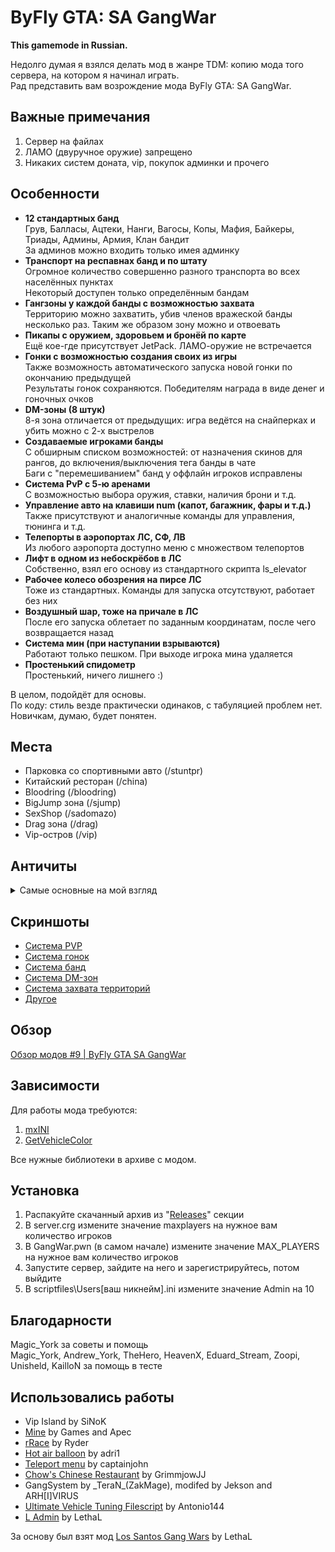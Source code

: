 # ByFly GTA: SA GangWar

**This gamemode in Russian.**

Недолго думая я взялся делать мод в жанре TDM: копию мода того сервера, на котором я начинал играть.  
Рад представить вам возрождение мода ByFly GTA: SA GangWar.

## Важные примечания
1. Сервер на файлах
2. ЛАМО (двуручное оружие) запрещено
3. Никаких систем доната, vip, покупок админки и прочего

## Особенности
* **12 стандартных банд**  
Грув, Балласы, Ацтеки, Нанги, Вагосы, Копы, Мафия, Байкеры, Триады, Админы, Армия, Клан бандит  
За админов можно входить только имея админку
* **Транспорт на респавнах банд и по штату**  
Огромное количество совершенно разного транспорта во всех населённых пунктах  
Некоторый доступен только определённым бандам
* **Гангзоны у каждой банды с возможностью захвата**  
Территорию можно захватить, убив членов вражеской банды несколько раз. Таким же образом зону можно и отвоевать
* **Пикапы с оружием, здоровьем и бронёй по карте**  
Ещё кое-где присутствует JetPack. ЛАМО-оружие не встречается
* **Гонки с возможностью создания своих из игры**  
Также возможность автоматического запуска новой гонки по окончанию предыдущей  
Результаты гонок сохраняются. Победителям награда в виде денег и гоночных очков
* **DM-зоны (8 штук)**  
8-я зона отличается от предыдущих: игра ведётся на снайперках и убить можно с 2-х выстрелов
* **Создаваемые игроками банды**  
С обширным списком возможностей: от назначения скинов для рангов, до включения/выключения тега банды в чате  
Баги с "перемешиванием" банд у оффлайн игроков исправлены
* **Система PvP с 5-ю аренами**  
С возможностью выбора оружия, ставки, наличия брони и т.д.
* **Управление авто на клавиши num (капот, багажник, фары и т.д.)**  
Также присутствуют и аналогичные команды для управления, тюнинга и т.д.
* **Телепорты в аэропортах ЛС, СФ, ЛВ**  
Из любого аэропорта доступно меню с множеством телепортов
* **Лифт в одном из небоскрёбов в ЛС**  
Собственно, взял его основу из стандартного скрипта ls_elevator
* **Рабочее колесо обозрения на пирсе ЛС**  
Тоже из стандартных. Команды для запуска отсутствуют, работает без них
* **Воздушный шар, тоже на причале в ЛС**  
После его запуска облетает по заданным координатам, после чего возвращается назад
* **Система мин (при наступании взрываются)**  
Работают только пешком. При выходе игрока мина удаляется
* **Простенький спидометр**  
Простенький, ничего лишнего :)

В целом, подойдёт для основы.  
По коду: стиль везде практически одинаков, с табуляцией проблем нет.  
Новичкам, думаю, будет понятен.

## Места
* Парковка со спортивными авто (/stuntpr)
* Китайский ресторан (/china)
* Bloodring (/bloodring)
* BigJump зона (/sjump)
* SexShop (/sadomazo)
* Drag зона (/drag)
* Vip-остров (/vip)

## Античиты
<details>
  <summary>Самые основные на мой взгляд</summary>

  * Anti-Dialog Crasher
  * Anti-Bullet Crasher
  * Anti-Advertising
  * Anti-Weapon Hack
  * Anti-Tuning Hack
  * Anti-Dialog Hack
  * Anti-High ping
  * Anti-Money Hack
  * Anti-Spawn kill
  * Anti-Rcon Hack
  * Anti-SpeedHack
  * Anti-SandBox
  * Anti-FlyHack
  * Anti-DriveBy
  * Anti-C bug
  * Anti-Swear
  * Anti-Flood
</details>

## Скриншоты
* [Система PVP](https://imgur.com/a/nWwTe)
* [Система гонок](https://imgur.com/a/TYsF0)
* [Система банд](https://imgur.com/a/6mwan)
* [Система DM-зон](https://imgur.com/a/yFi0P)
* [Система захвата территорий](https://imgur.com/a/abV9o)
* [Другое](https://imgur.com/a/FMTuu)

## Обзор
[Обзор модов #9 | ByFly GTA SA GangWar](https://youtube.com/watch?v=OO5IgK_6q_w)

## Зависимости
Для работы мода требуются:
1. [mxINI](https://github.com/Open-GTO/mxINI)
2. [GetVehicleColor](https://pastebin.com/CS5X1C96)

Все нужные библиотеки в архиве с модом.

## Установка
1. Распакуйте скачанный архив из "[Releases](https://github.com/NexiusTailer/ByFly-GTA-SA-GangWar/releases)" секции
2. В server.crg измените значение maxplayers на нужное вам количество игроков
3. В GangWar.pwn (в самом начале) измените значение MAX_PLAYERS на нужное вам количество игроков
4. Запустите сервер, зайдите на него и зарегистрируйтесь, потом выйдите
5. В scriptfiles\Users\[ваш никнейм].ini измените значение Admin на 10

## Благодарности
Magic_York за советы и помощь  
Magic_York, Andrew_York, TheHero, HeavenX, Eduard_Stream, Zoopi, Unisheld, KailloN за помощь в тесте

## Использовались работы
* Vip Island by SiNoK
* [Mine](https://sampforum.blast.hk/showthread.php?tid=247928) by Games and Apec
* [rRace](https://sampforum.blast.hk/showthread.php?tid=143764) by Ryder
* [Hot air balloon](https://sampforum.blast.hk/showthread.php?tid=293843) by adri1
* [Teleport menu](https://sampforum.blast.hk/showthread.php?tid=250248) by captainjohn
* [Chow's Chinese Restaurant](https://sampforum.blast.hk/showthread.php?tid=246223) by GrimmjowJJ
* GangSystem by \_TeraN\_(ZakMage), modifed by Jekson and ARH[I]VIRUS
* [Ultimate Vehicle Tuning Filescript](https://sampforum.blast.hk/showthread.php?tid=253908) by Antonio144
* [L Admin](https://sampforum.blast.hk/showthread.php?tid=19819) by LethaL

За основу был взят мод [Los Santos Gang Wars](https://sampforum.blast.hk/showthread.php?tid=17866) by LethaL
